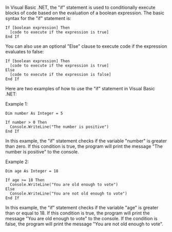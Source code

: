 In Visual Basic .NET, the "if" statement is used to conditionally execute blocks of code based on the evaluation of a boolean expression. The basic syntax for the "if" statement is:

```
If [boolean expression] Then
  [code to execute if the expression is true]
End If
```

You can also use an optional "Else" clause to execute code if the expression evaluates to false:

```
If [boolean expression] Then
  [code to execute if the expression is true]
Else
  [code to execute if the expression is false]
End If
```

Here are two examples of how to use the "if" statement in Visual Basic .NET:

Example 1:

```vb.net
Dim number As Integer = 5

If number > 0 Then
  Console.WriteLine("The number is positive")
End If
```

In this example, the "if" statement checks if the variable "number" is greater than zero. If this condition is true, the program will print the message "The number is positive" to the console.

Example 2:

```vb.net
Dim age As Integer = 18

If age >= 18 Then
  Console.WriteLine("You are old enough to vote")
Else
  Console.WriteLine("You are not old enough to vote")
End If
```

In this example, the "if" statement checks if the variable "age" is greater than or equal to 18. If this condition is true, the program will print the message "You are old enough to vote" to the console. If the condition is false, the program will print the message "You are not old enough to vote".